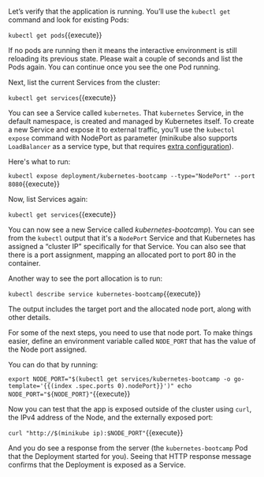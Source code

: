 Let’s verify that the application is running. You’ll use the `kubectl get` command and look for existing Pods:

`kubectl get pods`{{execute}}

If no pods are running then it means the interactive environment is still reloading its previous state. Please wait a couple of seconds and list the Pods again. You can continue once you see the one Pod running.

Next, list the current Services from the cluster:

`kubectl get services`{{execute}}

You can see a Service called `kubernetes`. That `kubernetes` Service, in the default namespace, is created and managed by Kubernetes itself.
To create a new Service and expose it to external traffic, you’ll use the `kubectol expose` command with NodePort as parameter (minikube also supports `LoadBalancer` as a service type, but that requires <a href="https://minikube.sigs.k8s.io/docs/handbook/accessing/#loadbalancer-access" target="_blank">extra configuration</a>).

Here's what to run:

`kubectl expose deployment/kubernetes-bootcamp --type="NodePort" --port 8080`{{execute}}

Now, list Services again:

`kubectl get services`{{execute}}

You can now see a new Service called _kubernetes-bootcamp_). You can see from the `kubectl` output that it's a `NodePort` Service and that Kubernetes has assigned a “cluster IP” specifically for that Service. You can also see that there is a port assignment, mapping an allocated port to port 80 in the container.

Another way to see the port allocation is to run:

`kubectl describe service kubernetes-bootcamp`{{execute}}

The output includes the target port and the allocated node port, along with other details.

For some of the next steps, you need to use that node port.
To make things easier, define an environment variable called
`NODE_PORT` that has the value of the Node port assigned.

You can do that by running:

`export NODE_PORT="$(kubectl get services/kubernetes-bootcamp -o go-template='{{(index .spec.ports 0).nodePort}}')"
echo NODE_PORT="${NODE_PORT}"`{{execute}}

Now you can test that the app is exposed outside of the cluster using `curl`, the IPv4 address of the Node, and the externally exposed port:

`curl "http://$(minikube ip):$NODE_PORT"`{{execute}}

And you do see a response from the server (the `kubernetes-bootcamp` Pod
that the Deployment started for you). Seeing that HTTP response message
confirms that the Deployment is exposed as a Service.
